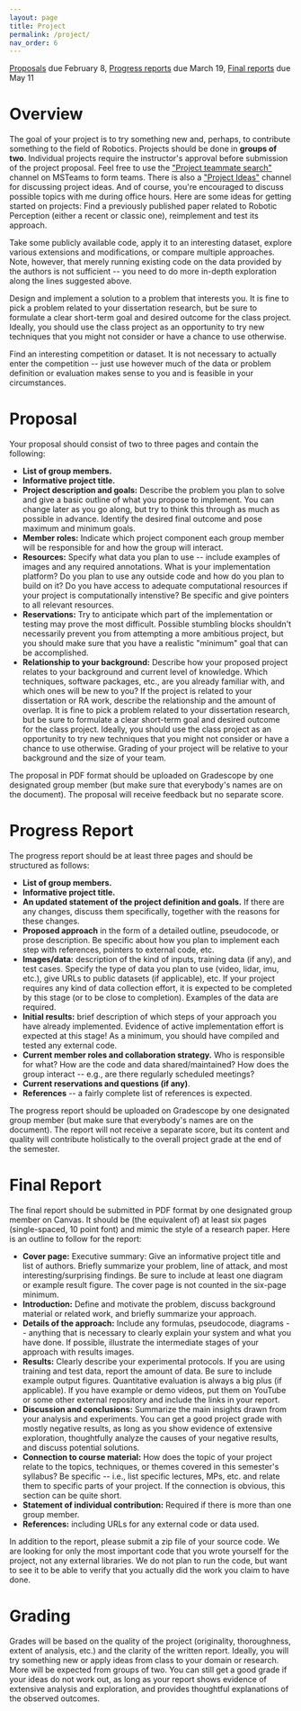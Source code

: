```yaml
---
layout: page
title: Project
permalink: /project/
nav_order: 6
---
```

<!---

I will provide more details about the project soon. Here are some sample papers to get a sense of the type of papers you should be looking for:

[paper 1](https://ieeexplore.ieee.org/abstract/document/10179117)

[paper 2](https://ieeexplore.ieee.org/abstract/document/10383899)

[paper 3](https://ieeexplore.ieee.org/abstract/document/10301632)

[paper 4](https://proceedings.mlr.press/v205/lin23a.html)

[paper 5](https://ieeexplore.ieee.org/abstract/document/10609982)

[paper 6](https://openaccess.thecvf.com/content/CVPR2023/html/Zhu_E2PN_Efficient_SE3-Equivariant_Point_Network_CVPR_2023_paper.html)

[paper 7](https://ieeexplore.ieee.org/abstract/document/10777045)

[paper 8](https://ieeexplore.ieee.org/abstract/document/10539262)

-->
[Proposals](#proposal) due February 8, [Progress reports](#progress-report) due March 19, [Final reports](#final-report) due May 11

# Overview
The goal of your project is to try something new and, perhaps, to contribute something to the field of Robotics. Projects should be done in **groups of two**. Individual projects require the instructor's approval before submission of the project proposal. Feel free to use the ["Project teammate search"](https://teams.microsoft.com/l/channel/19%3Aed7d1f50d13b488db4f9c2eee4db0209%40thread.tacv2/Project%20teammate%20search?groupId=0a17bb8b-effd-4595-a721-04f5c3d73e7e&tenantId=29b4b088-d27d-4129-b9f9-8637b59ea4b3) channel on MSTeams to form teams. There is also a ["Project Ideas"](https://teams.microsoft.com/l/channel/19%3A7339df7f90004407b7357b7b88aca647%40thread.tacv2/Project%20Ideas?groupId=0a17bb8b-effd-4595-a721-04f5c3d73e7e&tenantId=29b4b088-d27d-4129-b9f9-8637b59ea4b3) channel for discussing project ideas. And of course, you're encouraged to discuss possible topics with me during office hours. Here are some ideas for getting started on projects:
Find a previously published paper related to Robotic Perception (either a recent or classic one), reimplement and test its approach.

Take some publicly available code, apply it to an interesting dataset, explore various extensions and modifications, or compare multiple approaches. Note, however, that merely running existing code on the data provided by the authors is not sufficient -- you need to do more in-depth exploration along the lines suggested above.

Design and implement a solution to a problem that interests you. It is fine to pick a problem related to your dissertation research, but be sure to formulate a clear short-term goal and desired outcome for the class project. Ideally, you should use the class project as an opportunity to try new techniques that you might not consider or have a chance to use otherwise.

Find an interesting competition or dataset. It is not necessary to actually enter the competition -- just use however much of the data or problem definition or evaluation makes sense to you and is feasible in your circumstances.


# Proposal
Your proposal should consist of two to three pages and contain the following:
* **List of group members.**
* **Informative project title.**
* **Project description and goals:** Describe the problem you plan to solve and give a basic outline of what you propose to implement. You can change later as you go along, but try to think this through as much as possible in advance. Identify the desired final outcome and pose maximum and minimum goals.
* **Member roles:** Indicate which project component each group member will be responsible for and how the group will interact.
* **Resources:** Specify what data you plan to use -- include examples of images and any required annotations. What is your implementation platform? Do you plan to use any outside code and how do you plan to build on it? Do you have access to adequate computational resources if your project is computationally intenstive? Be specific and give pointers to all relevant resources.
* **Reservations:** Try to anticipate which part of the implementation or testing may prove the most difficult. Possible stumbling blocks shouldn't necessarily prevent you from attempting a more ambitious project, but you should make sure that you have a realistic "minimum" goal that can be accomplished.
* **Relationship to your background:** Describe how your proposed project relates to your background and current level of knowledge. Which techniques, software packages, etc., are you already familiar with, and which ones will be new to you? If the project is related to your dissertation or RA work, describe the relationship and the amount of overlap. It is fine to pick a problem related to your dissertation research, but be sure to formulate a clear short-term goal and desired outcome for the class project. Ideally, you should use the class project as an opportunity to try new techniques that you might not consider or have a chance to use otherwise. Grading of your project will be relative to your background and the size of your team.

The proposal in PDF format should be uploaded on Gradescope by one designated group member (but make sure that everybody's names are on the document). The proposal will receive feedback but no separate score. 

# Progress Report
The progress report should be at least three pages and should be structured as follows:
* **List of group members.**
* **Informative project title.**
* **An updated statement of the project definition and goals.** If there are any changes, discuss them specifically, together with the reasons for these changes.
* **Proposed approach** in the form of a detailed outline, pseudocode, or prose description. Be specific about how you plan to implement each step with references, pointers to external code, etc.
* **Images/data:** description of the kind of inputs, training data (if any), and test cases. Specify the type of data you plan to use (video, lidar, imu, etc.), give URLs to public datasets (if applicable), etc. If your project requires any kind of data collection effort, it is expected to be completed by this stage (or to be close to completion). Examples of the data are required.
* **Initial results:** brief description of which steps of your approach you have already implemented. Evidence of active implementation effort is expected at this stage! As a minimum, you should have compiled and tested any external code.
* **Current member roles and collaboration strategy.** Who is responsible for what? How are the code and data shared/maintained? How does the group interact -- e.g., are there regularly scheduled meetings?
* **Current reservations and questions (if any)**.
* **References** -- a fairly complete list of references is expected.

The progress report should be uploaded on Gradescope by one designated group member (but make sure that everybody's names are on the document). The report will not receive a separate score, but its content and quality will contribute holistically to the overall project grade at the end of the semester.

# Final Report
The final report should be submitted in PDF format by one designated group member on Canvas. It should be (the equivalent of) at least six pages (single-spaced, 10 point font) and mimic the style of a research paper. Here is an outline to follow for the report:
* **Cover page:** Executive summary: Give an informative project title and list of authors. Briefly summarize your problem, line of attack, and most interesting/surprising findings. Be sure to include at least one diagram or example result figure. The cover page is not counted in the six-page minimum.
* **Introduction:** Define and motivate the problem, discuss background material or related work, and briefly summarize your approach.
* **Details of the approach:** Include any formulas, pseudocode, diagrams -- anything that is necessary to clearly explain your system and what you have done. If possible, illustrate the intermediate stages of your approach with results images.
* **Results:** Clearly describe your experimental protocols. If you are using training and test data, report the amount of data. Be sure to include example output figures. Quantitative evaluation is always a big plus (if applicable). If you have example or demo videos, put them on YouTube or some other external repository and include the links in your report.
* **Discussion and conclusions:** Summarize the main insights drawn from your analysis and experiments. You can get a good project grade with mostly negative results, as long as you show evidence of extensive exploration, thoughtfully analyze the causes of your negative results, and discuss potential solutions.
* **Connection to course material:** How does the topic of your project relate to the topics, techniques, or themes covered in this semester's syllabus? Be specific -- i.e., list specific lectures, MPs, etc. and relate them to specific parts of your project. If the connection is obvious, this section can be quite short.
* **Statement of individual contribution:** Required if there is more than one group member.
* **References:** including URLs for any external code or data used.

In addition to the report, please submit a zip file of your source code. We are looking for only the most important code that you wrote yourself for the project, not any external libraries. We do not plan to run the code, but want to see it to be able to verify that you actually did the work you claim to have done.

# Grading
Grades will be based on the quality of the project (originality, thoroughness, extent of analysis, etc.) and the clarity of the written report. Ideally, you will try something new or apply ideas from class to your domain or research. More will be expected from groups of two. You can still get a good grade if your ideas do not work out, as long as your report shows evidence of extensive analysis and exploration, and provides thoughtful explanations of the observed outcomes.

